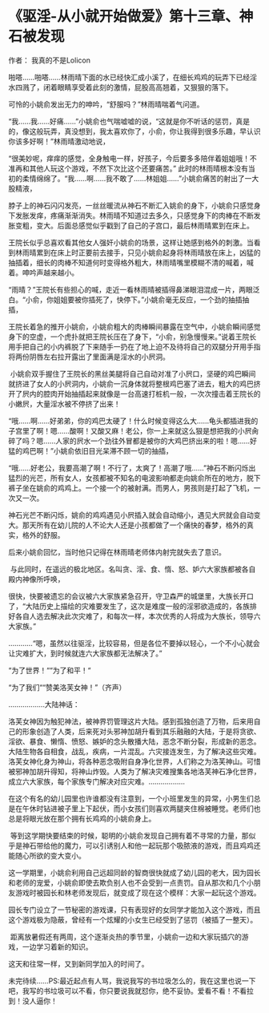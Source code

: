 # 《驱淫-从小就开始做爱》第十三章、神石被发现

作者： 我真的不是Lolicon 

啪嗒……啪嗒……林雨晴下面的水已经快汇成小溪了，在细长鸡鸡的玩弄下已经淫水四溅了，闭着眼睛享受着此刻的激情，屁股高高翘着，又狠狠的落下。

可怜的小姚俞发出无力的呻吟，“舒服吗？”林雨晴喘着气问道。

“我……我……好痛……”小姚俞也气喘嘘嘘的说，“这就是你不听话的惩罚，真是的，像这般玩弄，真没想到，我太喜欢你了，小俞，你让我得到很多乐趣，早认识你该多好啊！”林雨晴激动地说，

“很美妙呢，痒痒的感觉，全身触电一样，好孩子，今后要多多陪伴着姐姐哦！不准再和其他人玩这个游戏，不然下次比这个还要痛苦。” 此时的林雨晴根本没有当初的柔情绵绵了。“我……啊……我不敢了……林姐姐……”小姚俞痛苦的射出了一大股精液，

脖子上的神石闪闪发亮，一丝丝暖流从神石不断汇入姚俞的身下，小姚俞只感觉身下发胀发痒，疼痛渐渐消失。林雨晴不知道过去多久，只感觉身下的肉棒在不断发胀变粗，变大。后面总感觉似乎戳到了自己的子宫口，最后林雨晴累到在床上。

王院长似乎总喜欢看其他女人强奸小姚俞的场景，这样让她感到格外的刺激。当看到林雨晴累到在床上时正要前去接手，只见小姚俞起身将林雨晴放在床上，凶猛的抽插着，细长的肉棒不知道何时变得格外粗大，林雨晴嘴里模糊不清的喊着，喊着。呻吟声越来越小。

“雨晴？”王院长有些担心的喊，走近一看林雨晴被插得鼻涕眼泪混成一片，两眼泛白。“小俞，你姐姐要被你插死了，快停下。”小姚俞毫无反应，一个劲的抽插抽插，

王院长着急的推开小姚俞，小姚俞粗大的肉棒瞬间暴露在空气中，小姚俞瞬间感觉身下的空虚，一个虎扑就把王院长压在了身下，“小俞，别急慢慢来。”说着王院长用手把自己的小内裤脱了下来随手一扔在了地上迫不及待将自己的双腿分开用手指将两份阴唇左右拉开露出了里面满是淫水的小屄洞。

 小姚俞双手握住了王院长的黑丝美腿将自己自动对准了小屄口，坚硬的鸡巴瞬间就挤进了女人的小屄洞内，小姚俞一沉身体就将整根鸡巴塞了进去，粗大的鸡巴挤开了屄内的腔肉开始抽插起来就像是一台高速打桩机一般，一次次撞击着王院长的小嫩屄，大量淫水被不停挤了出来！

“哦……啊……好弟弟，你的鸡巴太硬了！什么时候变得这么大……龟头都插进我的子宫里了啊！嗯……酸啊！又酸又麻！老公，你一上来就这么狠是想把我的小屄肏碎了吗？嗯……人家的屄水一个劲往外冒都是被你的大鸡巴挤出来的啦！嗯……好猛的鸡巴啊！”小姚俞依旧目光呆滞不顾一切的抽插，

“哦……好老公，我要高潮了啊！不行了，太爽了！高潮了哦……”神石不断闪烁出猛烈的光芒，所有女人，女孩都被不知名的电波影响都走向姚俞所在的地方，脱下裤子坐在姚俞的鸡鸡上。一个接一个的被射满。而男人，男孩则是打起了飞机，一次又一次。

神石光芒不断闪烁，姚俞的鸡鸡遇见小屄插入就会自动缩小，遇见大屄就会自动变大。那天所有在幼儿院的人不论大人还是小孩都做了一个痛快的春梦，格外的真实，格外的舒服。

后来小姚俞回忆，当时他只记得在林雨晴老师体内射完就失去了意识。 

 与此同时，在遥远的极北地区。名叫贪、淫、食、惰、怒、妒六大家族都被各自殿内神像所呼唤，

很快，快要被遗忘的会议被六大家族紧急召开，守卫森严的城堡里，大族长开口了，“大陆历史上描绘的灾难要发生了，这次是难度一般的淫邪欲造成的，各族排好各自人选去解决此次灾难了，和每次一样，本次优秀的人将成为大族长，领导六大家族。”

…………“嗯，虽然以往驱淫，比较容易，但是各位不要掉以轻心，一个不小心就会让灾难扩大，到时候就连六大家族都无法解决了。”

“为了世界！““为了和平！“

“为了我们““赞美洛芙女神！”（齐声）

………………大陆神话：

洛芙女神因为触犯神法，被神界罚管理这片大陆。感到孤独创造了万物，后来用自己的形象创造了人类，后来死对头邪神加胡升看到其乐融融的大陆，于是将贪欲、淫欲、暴食、懒惰、愤怒、嫉妒的念头散播大陆，恶念不断分裂，形成新的恶念。大陆生物各自相食，战乱，疾病，一片混乱。六灾接连发生，为了解决这些灾难。洛芙女神化身为神山，将各种恶念吸附自身净化世界，人们称之为洛芙神山。可惜被邪神加胡升得知，将神山炸毁。人类为了解决灾难搜集各地洛芙神石净化世界，成立六大家族，每个家族专门解决对应灾难。………………

在这个有名的幼儿园里也许谁都没有注意到，一个小班里发生的异常，小男生们总是在午休时钻进被子里上下起伏，而小女孩们则喜欢两腿夹住棉被睡觉。老师们也总是将眼光放在那个拥有长鸡鸡的小姚俞身上。

 等到这学期快要结束的时候，聪明的小姚俞发现自己拥有着不寻常的力量，那似乎是神石带给他的魔力，可以引诱别人和他一起玩那个吸脓液的游戏，而且鸡鸡还能随心所欲的变大变小。

这一学期里，小姚俞利用自己远超同龄的智商很快就成了幼儿园的老大，因为园长和老师的宠爱，小姚俞即使去欺负别人也不会受到一点责罚。自从那次和几个小朋友游戏时被园长和林老师发现后，就变成了现在这个模样：大家一起玩这个游戏。

园长专门设立了一节秘密的游戏课，只有表现好的女同学才能加入这个游戏，而且这个游戏极为隐蔽，曾经有一个炫耀的小女生已经受到了惩罚（被插了一整天）。

 距离放暑假还有两周，这个逐渐炎热的季节里，小姚俞一边和大家玩插穴的游戏，一边学习着新的知识。

这天和往常一样，又到新同学加入的时间了。 

未完待续……PS:最近起点有人骂，我说我写的书垃圾怎么的，我在这里也说一下吧，我写的书垃圾可以不看，你只要说我就怼你，绝不妥协。爱看不看！不看拉到！没人逼你！

 